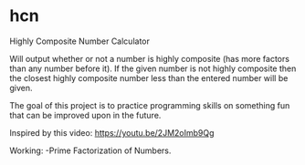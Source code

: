 # hcn
Highly Composite Number Calculator

Will output whether or not a number is highly composite (has more factors than any number before it).
If the given number is not highly composite then the closest highly composite number less than the entered number will be given.

The goal of this project is to practice programming skills on something fun that can be improved upon in the future.

Inspired by this video: https://youtu.be/2JM2oImb9Qg

Working:
  -Prime Factorization of Numbers.
